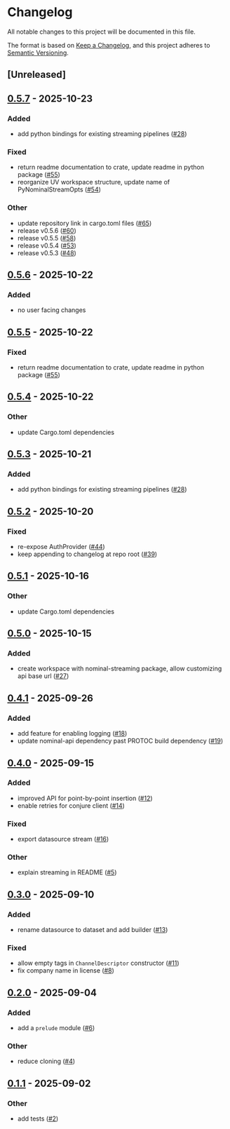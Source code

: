 # Changelog

All notable changes to this project will be documented in this file.

The format is based on [Keep a Changelog](https://keepachangelog.com/en/1.0.0/),
and this project adheres to [Semantic Versioning](https://semver.org/spec/v2.0.0.html).

## [Unreleased]

## [0.5.7](https://github.com/nominal-io/nominal-streaming/compare/v0.5.6...v0.5.7) - 2025-10-23

### Added

- add python bindings for existing streaming pipelines ([#28](https://github.com/nominal-io/nominal-streaming/pull/28))

### Fixed

- return readme documentation to crate, update readme in python package ([#55](https://github.com/nominal-io/nominal-streaming/pull/55))
- reorganize UV workspace structure, update name of PyNominalStreamOpts ([#54](https://github.com/nominal-io/nominal-streaming/pull/54))

### Other

- update repository link in cargo.toml files ([#65](https://github.com/nominal-io/nominal-streaming/pull/65))
- release v0.5.6 ([#60](https://github.com/nominal-io/nominal-streaming/pull/60))
- release v0.5.5 ([#58](https://github.com/nominal-io/nominal-streaming/pull/58))
- release v0.5.4 ([#53](https://github.com/nominal-io/nominal-streaming/pull/53))
- release v0.5.3 ([#48](https://github.com/nominal-io/nominal-streaming/pull/48))

## [0.5.6](https://github.com/nominal-io/nominal-streaming/compare/v0.5.5...v0.5.6) - 2025-10-22

### Added

- no user facing changes

## [0.5.5](https://github.com/nominal-io/nominal-streaming/compare/nominal-streaming-v0.5.4...nominal-streaming-v0.5.5) - 2025-10-22

### Fixed

- return readme documentation to crate, update readme in python package ([#55](https://github.com/nominal-io/nominal-streaming/pull/55))

## [0.5.4](https://github.com/nominal-io/nominal-streaming/compare/nominal-streaming-v0.5.3...nominal-streaming-v0.5.4) - 2025-10-22

### Other

- update Cargo.toml dependencies

## [0.5.3](https://github.com/nominal-io/nominal-streaming/compare/nominal-streaming-v0.5.2...nominal-streaming-v0.5.3) - 2025-10-21

### Added

- add python bindings for existing streaming pipelines ([#28](https://github.com/nominal-io/nominal-streaming/pull/28))

## [0.5.2](https://github.com/nominal-io/nominal-streaming/compare/v0.5.1...v0.5.2) - 2025-10-20

### Fixed

- re-expose AuthProvider ([#44](https://github.com/nominal-io/nominal-streaming/pull/44))
- keep appending to changelog at repo root ([#39](https://github.com/nominal-io/nominal-streaming/pull/39))

## [0.5.1](https://github.com/nominal-io/nominal-streaming/compare/v0.5.0...v0.5.1) - 2025-10-16

### Other

- update Cargo.toml dependencies

## [0.5.0](https://github.com/nominal-io/nominal-streaming/compare/v0.4.1...v0.5.0) - 2025-10-15

### Added

- create workspace with nominal-streaming package, allow customizing api base url ([#27](https://github.com/nominal-io/nominal-streaming/pull/27))

## [0.4.1](https://github.com/nominal-io/nominal-streaming/compare/v0.4.0...v0.4.1) - 2025-09-26

### Added

- add feature for enabling logging ([#18](https://github.com/nominal-io/nominal-streaming/pull/18))
- update nominal-api dependency past PROTOC build dependency ([#19](https://github.com/nominal-io/nominal-streaming/pull/19))

## [0.4.0](https://github.com/nominal-io/nominal-streaming/compare/v0.3.0...v0.4.0) - 2025-09-15

### Added

- improved API for point-by-point insertion ([#12](https://github.com/nominal-io/nominal-streaming/pull/12))
- enable retries for conjure client ([#14](https://github.com/nominal-io/nominal-streaming/pull/14))

### Fixed

- export datasource stream ([#16](https://github.com/nominal-io/nominal-streaming/pull/16))

### Other

- explain streaming in README ([#5](https://github.com/nominal-io/nominal-streaming/pull/5))

## [0.3.0](https://github.com/nominal-io/nominal-streaming/compare/v0.2.0...v0.3.0) - 2025-09-10

### Added

- rename datasource to dataset and add builder ([#13](https://github.com/nominal-io/nominal-streaming/pull/13))

### Fixed

- allow empty tags in `ChannelDescriptor` constructor ([#11](https://github.com/nominal-io/nominal-streaming/pull/11))
- fix company name in license ([#8](https://github.com/nominal-io/nominal-streaming/pull/8))

## [0.2.0](https://github.com/nominal-io/nominal-streaming/compare/v0.1.1...v0.2.0) - 2025-09-04

### Added

- add a `prelude` module ([#6](https://github.com/nominal-io/nominal-streaming/pull/6))

### Other

- reduce cloning ([#4](https://github.com/nominal-io/nominal-streaming/pull/4))

## [0.1.1](https://github.com/nominal-io/nominal-streaming/compare/v0.1.0...v0.1.1) - 2025-09-02

### Other

- add tests ([#2](https://github.com/nominal-io/nominal-streaming/pull/2))
